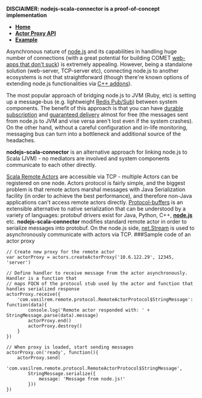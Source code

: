 **DISClAIMER: nodejs-scala-connector is a proof-of-concept implementation**

* **[Home](http://github.com/remeniuk/nodejs-scala-connector/wiki)**
* **[Actor Proxy API](http://github.com/remeniuk/nodejs-scala-connector/wiki/Actor-Proxy-API)**
* **[Example](http://github.com/remeniuk/nodejs-scala-connector/wiki/Example)**

Asynchronous nature of [node.js](http://nodejs.org/) and its capabilities in handling huge number of connections (with a great potential for building COMET [web-apps that don't suck](http://news.ycombinator.com/item?id=1088699)) is extremely appealing. However, being a standalone solution (web-server, TCP-server etc), connecting node.js to another ecosystems is not that straightforward (though there're known options of extending node.js functionalities via [C++ addons](http://nodejs.org/api.html#addons-326)).

The most popular approach of bridging node.js to JVM (Ruby, etc) is setting up a message-bus (e.g. lightweight  [Redis Pub/Sub](http://code.google.com/p/redis/wiki/PublishSubscribe)) between system components. The benefit of this approach is that you can have [durable subscription](http://www.eaipatterns.com/DurableSubscription.html) and [guaranteed delivery](http://www.eaipatterns.com/GuaranteedMessaging.html) almost for free (the messages sent from node.js to JVM and vise versa aren't lost even if the system crashes). On the other hand, without a careful configuration and in-life monitoring, messaging bus can turn into a bottleneck and additional source of the headaches.

**nodejs-scala-connector** is an alternative approach for linking node.js to Scala (JVM) - no mediators are involved and system components communicate to each other directly.

[Scala Remote Actors](http://www.scala-lang.org/api/current/scala/actors/remote/RemoteActor$.html) are accessible via TCP - multiple Actors can be registered on one node. Actors protocol is fairly simple, and the biggest problem is that remote actors marshal messages with Java Serialization facility (in order to achieve the best performance), and therefore non-Java applications can't access remote actors directly.
[Protocol-buffers](http://code.google.com/p/protobuf/) is an extensible alternative to native serialization that can be understood by a variety of languages: protobuf drivers exist for Java, Python, C++, **[node.js](http://code.google.com/p/protobuf-for-node/)** etc.
**nodejs-scala-connector** modifies standard remote actor in order to serialize messages into protobuf. On the node.js side, [net.Stream](http://nodejs.org/api.html#net-stream-225) is used to asynchronously communicate with actors via TCP.
###Sample code of an actor proxy


    // Create new proxy for the remote actor
    var actorProxy = actors.createActorProxy('10.6.122.29', 12345, 'server')

    // Define handler to receive message from the actor asynchronously. Handler is a function that
    // maps FQCN of the protocol stub used by the actor and function that handles serialized response
    actorProxy.receive({
        'com.vasilrem.remote.protocol.RemoteActorProtocol$StringMessage': function(data){
            console.log('Remote actor responded with: ' + StringMessage.parse(data).message)
            actorProxy.end()
            actorProxy.destroy()
        }
    })

    // When proxy is loaded, start sending messages
    actorProxy.on('ready', function(){
        actorProxy.send(
            'com.vasilrem.remote.protocol.RemoteActorProtocol$StringMessage',
            StringMessage.serialize({
                message: 'Message from node.js!'
            }))
    })
